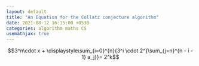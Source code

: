 ```yaml
---
layout: default
title: "An Equation for the Collatz conjecture algorithm"
date: 2021-08-12 16:15:00 +0530
categories: algorithm maths CS
usemathjax: true
---
```


<script type="text/javascript" async src="https://cdnjs.cloudflare.com/ajax/libs/mathjax/2.7.7/MathJax.js?config=TeX-MML-AM_CHTML"></script>
$$3^n\cdot x + \displaystyle\sum_{i=0}^{n}{3^i \cdot 2^{\sum_{j=n}^{n - i - 1} a_j}}= 2^k$$
